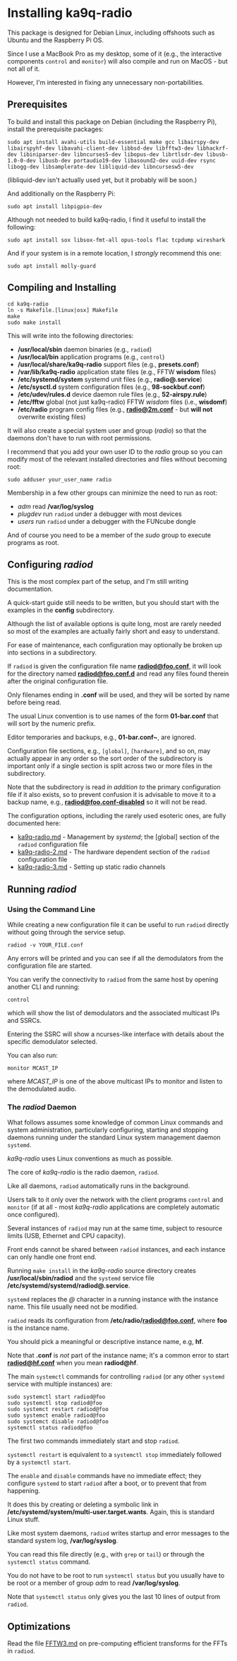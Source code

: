 # Installing ka9q-radio

This package is designed for Debian Linux, including offshoots such as Ubuntu and the Raspberry Pi OS.

Since I use a MacBook Pro as my desktop, some of it (e.g., the interactive components `control` and `monitor`) will also compile and run on MacOS - but not all of it.

However, I'm interested in fixing any unnecessary non-portabilities.

## Prerequisites

To build and install this package on Debian (including the Raspberry Pi), install the prerequisite packages:

```
sudo apt install avahi-utils build-essential make gcc libairspy-dev libairspyhf-dev libavahi-client-dev libbsd-dev libfftw3-dev libhackrf-dev libiniparser-dev libncurses5-dev libopus-dev librtlsdr-dev libusb-1.0-0-dev libusb-dev portaudio19-dev libasound2-dev uuid-dev rsync libogg-dev libsamplerate-dev libliquid-dev libncursesw5-dev
```

(libliquid-dev isn't actually used yet, but it probably will be soon.)

And additionally on the Raspberry Pi:

```
sudo apt install libpigpio-dev
```

Although not needed to build ka9q-radio, I find it useful to install the following:

```
sudo apt install sox libsox-fmt-all opus-tools flac tcpdump wireshark
```

And if your system is in a remote location, I *strongly* recommend this one:

```
sudo apt install molly-guard
```

## Compiling and Installing

```
cd ka9q-radio
ln -s Makefile.[linux|osx] Makefile
make
sudo make install
```

This will write into the following directories:

- **/usr/local/sbin** daemon binaries (e.g., `radiod`)
- **/usr/local/bin** application programs (e.g., `control`)
- **/usr/local/share/ka9q-radio** support files (e.g., **presets.conf**)
- **/var/lib/ka9q-radio** application state files (e.g., FFTW **wisdom** files)
- **/etc/systemd/system** systemd unit files (e.g., **radio@.service**)
- **/etc/sysctl.d** system configuration files (e.g., **98-sockbuf.conf**)
- **/etc/udev/rules.d** device daemon rule files (e.g., **52-airspy.rule**)
- **/etc/fftw** global (not just ka9q-radio) FFTW *wisdom* files (i.e., **wisdomf**)
- **/etc/radio** program config files (e.g., **radio@2m.conf** - but **will not** overwrite existing files)

It will also create a special system user and group (*radio*) so that the daemons don't have to run with root permissions.

I recommend that you add your own user ID to the *radio* group so you can modify most of the relevant installed directories and files without becoming root:

```
sudo adduser your_user_name radio
```

Membership in a few other groups can minimize the need to run as root:

- *adm* read **/var/log/syslog**
- *plugdev* run `radiod` under a debugger with most devices
- *users* run `radiod` under a debugger with the FUNcube dongle

And of course you need to be a member of the *sudo* group to execute programs as root.

## Configuring *radiod*

This is the most complex part of the setup, and I'm still writing documentation.

A quick-start guide still needs to be written, but you should start with the examples in the **config** subdirectory.

Although the list of available options is quite long, most are rarely needed so most of the examples are actually fairly short and easy to understand.

For ease of maintenance, each configuration may optionally be broken up into sections in a subdirectory.

If `radiod` is given the configuration file name **radiod@foo.conf**, it will look for the directory named **radiod@foo.conf.d** and read any files found therein after the original configuration file.

Only filenames ending in **.conf** will be used, and they will be sorted by name before being read.

The usual Linux convention is to use names of the form **01-bar.conf** that will sort by the numeric prefix.

Editor temporaries and backups, e.g., **01-bar.conf~**, are ignored.

Configuration file sections, e.g., `[global]`, `[hardware]`, and so on, may actually appear in any order so the sort order of the subdirectory is important only if a single section is split across two or more files in the subdirectory.

Note that the subdirectory is read *in addition to* the primary configuration file if it also exists, so to prevent confusion it is advisable to move it to a backup name, e.g., **radiod@foo.conf-disabled** so it will not be read.

The configuration options, including the rarely used esoteric ones, are fully documented here:

- [ka9q-radio.md](ka9q-radio.md) - Management by *systemd*; the [global] section of the `radiod` configuration file
- [ka9q-radio-2.md](ka9q-radio-2.md) - The hardware dependent section of the `radiod` configuration file
- [ka9q-radio-3.md](ka9q-radio-3.md) - Setting up static radio channels

## Running *radiod*

### Using the Command Line

While creating a new configuration file it can be useful to run `radiod` directly without going through the service setup.

```
radiod -v YOUR_FILE.conf
```

Any errors will be printed and you can see if all the demodulators from the configuration file are started.

You can verify the connectivity to `radiod` from the same host by opening another CLI and running:

```
control
```

which will show the list of demodulators and the associated multicast IPs and SSRCs.

Entering the SSRC will show a ncurses-like interface with details about the specific demodulator selected.

You can also run:

```
monitor MCAST_IP
```

where *MCAST_IP* is one of the above multicast IPs to monitor and listen to the demodulated audio.

### The *radiod* Daemon

What follows assumes some knowledge of common Linux commands and system administration, particularly configuring, starting and stopping daemons running under the standard Linux system management daemon `systemd`.

*ka9q-radio* uses Linux conventions as much as possible.

The core of *ka9q-radio* is the radio daemon, `radiod`.

Like all daemons, `radiod` automatically runs in the background.

Users talk to it only over the network with the client programs `control` and `monitor` (if at all - most *ka9q-radio* applications are completely automatic once configured).

Several instances of `radiod` may run at the same time, subject to resource limits (USB, Ethernet and CPU capacity).

Front ends cannot be shared between `radiod` instances, and each instance can only handle one front end.

Running `make install` in the *ka9q-radio* source directory creates **/usr/local/sbin/radiod** and the `systemd` service file **/etc/systemd/systemd/radiod@.service**.

`systemd` replaces the *@* character in a running instance with the instance name. This file usually need not be modified.

`radiod` reads its configuration from **/etc/radio/radiod@foo.conf**, where **foo** is the instance name.

You should pick a meaningful or descriptive instance name, e.g, **hf**.

Note that **.conf** is *not* part of the instance name; it's a common error to start **radiod@hf.conf** when you mean **radiod@hf**.

The main `systemctl` commands for controlling `radiod` (or any other `systemd` service with multiple instances) are:

```
sudo systemctl start radiod@foo
sudo systemctl stop radiod@foo
sudo systemct restart radiod@foo
sudo systemct enable radiod@foo
sudo systemct disable radiod@foo
systemctl status radiod@foo
```

The first two commands immediately start and stop `radiod`.

`systemctl restart` is equivalent to a `systemctl stop` immediately followed by a `systemctl start`.

The `enable` and `disable` commands have no immediate effect; they configure `systemd` to start `radiod` after a boot, or to prevent that from happening.

It does this by creating or deleting a symbolic link in **/etc/systemd/system/multi-user.target.wants**. Again, this is standard Linux stuff.

Like most system daemons, `radiod` writes startup and error messages to the standard system log, **/var/log/syslog**.

You can read this file directly (e.g., with `grep` or `tail`) or through the `systemctl status` command.

You do not have to be root to run `systemctl status` but you usually have to be root or a member of group *adm* to read **/var/log/syslog**.

Note that `systemctl status` only gives you the last 10 lines of output from `radiod`.

## Optimizations

Read the file [FFTW3.md](FFTW3.md) on pre-computing efficient transforms for the FFTs in `radiod`.
